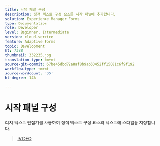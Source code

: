 ```yaml
---
title: 시작 패널 구성
description: 정적 텍스트 구성 요소를 시작 패널에 추가합니다.
solution: Experience Manager Forms
type: Documentation
role: Developer
level: Beginner, Intermediate
version: cloud-service
feature: Adaptive Forms
topic: Development
kt: 7388
thumbnail: 332235.jpg
translation-type: tm+mt
source-git-commit: 67be45dbd72a8af8b9ab60452ff15081c6f9f192
workflow-type: tm+mt
source-wordcount: '35'
ht-degree: 14%

---
```



# 시작 패널 구성

리치 텍스트 편집기를 사용하여 정적 텍스트 구성 요소의 텍스트에 스타일을 지정합니다.

>[!VIDEO](https://video.tv.adobe.com/v/332235?quality=12&learn=on)

